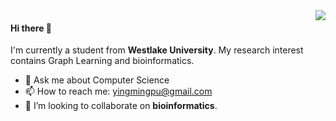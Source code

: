 <img align="right" src="https://github-readme-stats.vercel.app/api?username=Dandelionym&show_icons=true&icon_color=CE1D2D&text_color=24292e&bg_color=ffffff&hide_title=true" />

#### Hi there 👋
I'm currently a student from **Westlake University**.
My research interest contains Graph Learning and bioinformatics.

- 💬 Ask me about Computer Science
- 📫 How to reach me: yingmingpu@gmail.com
- 👯 I’m looking to collaborate on **bioinformatics**.


<!--
**Dandelionym/Dandelionym** is a ✨ _special_ ✨ repository because its `README.md` (this file) appears on your GitHub profile.

Here are some ideas to get you started:

- 🔭 I’m currently working on ...
- 🌱 I’m currently learning ...
- 👯 I’m looking to collaborate on ...
- 🤔 I’m looking for help with ...
- 💬 Ask me about ...
- 📫 How to reach me: ...
- 😄 Pronouns: ...
- ⚡ Fun fact: ...
-->
